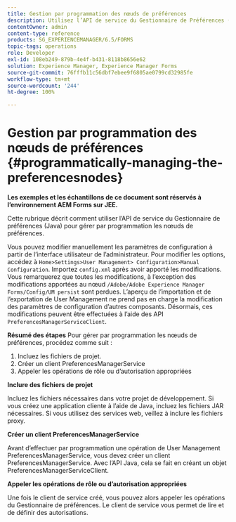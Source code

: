 ```yaml
---
title: Gestion par programmation des nœuds de préférences
description: Utilisez l’API de service du Gestionnaire de Préférences (Java) pour gérer par programmation les nœuds de préférences.
contentOwner: admin
content-type: reference
products: SG_EXPERIENCEMANAGER/6.5/FORMS
topic-tags: operations
role: Developer
exl-id: 108eb249-879b-4e4f-b431-8118b8656e62
solution: Experience Manager, Experience Manager Forms
source-git-commit: 76fffb11c56dbf7ebee9f6805ae0799cd32985fe
workflow-type: tm+mt
source-wordcount: '244'
ht-degree: 100%

---
```


# Gestion par programmation des nœuds de préférences {#programmatically-managing-the-preferencesnodes}

**Les exemples et les échantillons de ce document sont réservés à l’environnement AEM Forms sur JEE.**

Cette rubrique décrit comment utiliser l’API de service du Gestionnaire de préférences (Java) pour gérer par programmation les nœuds de préférences.

Vous pouvez modifier manuellement les paramètres de configuration à partir de l’interface utilisateur de l’administrateur. Pour modifier les options, accédez à `Home>Settings>User Management> Configuration>Manual Configuration`. Importez `config.xml` après avoir apporté les modifications. Vous remarquerez que toutes les modifications, à l’exception des modifications apportées au nœud `/Adobe/Adobe Experience Manager Forms/Config/UM persist` sont perdues. L’aperçu de l’importation et de l’exportation de User Management ne prend pas en charge la modification des paramètres de configuration d’autres composants. Désormais, ces modifications peuvent être effectuées à l’aide des API `PreferencesManagerServiceClient`.

**Résumé des étapes** Pour gérer par programmation les nœuds de préférences, procédez comme suit :

1. Incluez les fichiers de projet.
1. Créer un client PreferencesManagerService
1. Appeler les opérations de rôle ou d’autorisation appropriées

**Inclure des fichiers de projet**

Incluez les fichiers nécessaires dans votre projet de développement. Si vous créez une application cliente à l’aide de Java, incluez les fichiers JAR nécessaires. Si vous utilisez des services web, veillez à inclure les fichiers proxy.

**Créer un client PreferencesManagerService**

Avant d’effectuer par programmation une opération de User Management PreferencesManagerService, vous devez créer un client PreferencesManagerService. Avec l’API Java, cela se fait en créant un objet PreferencesManagerServiceClient.

**Appeler les opérations de rôle ou d’autorisation appropriées**

Une fois le client de service créé, vous pouvez alors appeler les opérations du Gestionnaire de préférences. Le client de service vous permet de lire et de définir des autorisations.

